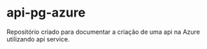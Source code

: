 # api-pg-azure
Repositório criado para documentar a criação de uma api na Azure utilizando api service.
